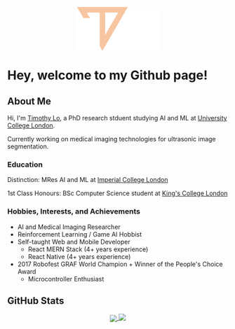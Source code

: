 <p align="center">
  <img align="center" height="100" src="./logo.svg" />
</p>

# **Hey, welcome to my Github page!**

## **About Me**

Hi, I'm [Timothy Lo](https://lotimothy.com), a PhD research stduent studying AI and ML at [University College London](https://ucl.ac.uk/).

Currently working on medical imaging technologies for ultrasonic image segmentation.

### Education

Distinction: MRes AI and ML at [Imperial College London](https://imperial.ac.uk/)

1st Class Honours: BSc Computer Science student at [King's College London](https://kcl.ac.uk/)

### Hobbies, Interests, and Achievements

-   AI and Medical Imaging Researcher
-   Reinforcement Learning / Game AI Hobbist
-   Self-taught Web and Mobile Developer
    -   React MERN Stack (4+ years experience)
    -   React Native (4+ years experience)
-   2017 Robofest GRAF World Champion + Winner of the People's Choice Award
    -   Microcontroller Enthusiast

## **GitHub Stats**

<p align="center">
  <a href="https://github.com/anuraghazra/github-readme-stats">
    <img align="center" height="150" src="https://github-readme-stats.vercel.app/api?username=lochungtin&show_icons=true&theme=tokyonight" />
  </a>
  <a href="https://github.com/anuraghazra/github-readme-stats">
    <img align="top" height="150" src="https://github-readme-stats.vercel.app/api/top-langs/?username=lochungtin&theme=tokyonight&layout=compact&langs_count=8" />
  </a>
</p>
